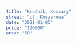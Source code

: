 ```yaml
---
title: "Kraśnik, Koszary"
street: "ul. Koszarowa"
date: "2021-01-05"
price: "120000"
area: "50"
---
```

